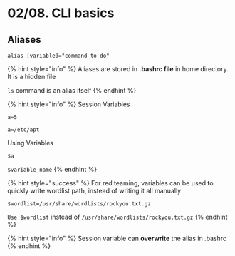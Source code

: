 # 02/08. CLI basics

## Aliases

`alias [variable]="command to do"`

{% hint style="info" %}
Aliases are stored in **.bashrc file** in home directory. It is a hidden file

`ls` command is an alias itself
{% endhint %}

{% hint style="info" %}
Session Variables

`a=5`

`a=/etc/apt`

Using Variables

`$a`

`$variable_name`
{% endhint %}

{% hint style="success" %}
For red teaming, variables can be used to quickly write wordlist path, instead of writing it all manually

`$wordlist=/usr/share/wordlists/rockyou.txt.gz`

`Use $wordlist` instead of `/usr/share/wordlists/rockyou.txt.gz`
{% endhint %}

{% hint style="info" %}
Session variable can **overwrite** the alias in .bashrc
{% endhint %}

